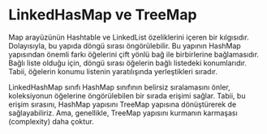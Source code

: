 # LinkedHasMap ve TreeMap
Map arayüzünün Hashtable ve LinkedList özeliklerini içeren bir kılgısıdır. Dolayısıyla, bu yapıda döngü sırası öngörülebilir. Bu yapının HashMap yapısından önemli farkı öğelerini çift yönlü bağ ile birbirlerine bağlamasıdır. Bağlı liste olduğu için, döngü sırası öğelerin bağlı listedeki konumlarıdır. Tabii, öğelerin konumu listenin yaratılışında yerleştikleri sıradır.

LinkedHashMap sınıfı HashMap sınıfının belirsiz sıralamasını önler, koleksiyonun öğelerine öngörülebilen bir sırada erişimi sağlar. Tabii, bu erişim sırasını, HashMap yapısını TreeMap yapısına dönüştürerek de sağlayabiliriz. Ama, genellikle, TreeMap yapısını kurmanın karmaşası (complexity) daha çoktur.